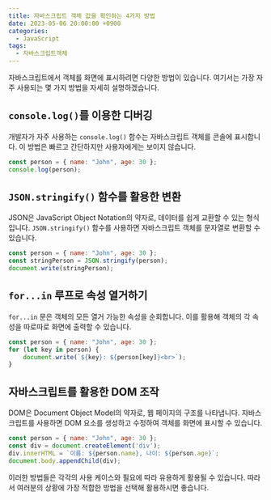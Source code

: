 ```yaml
---
title: 자바스크립트 객체 값을 확인하는 4가지 방법
date: 2023-05-06 20:00:00 +0900
categories:
  - JavaScript
tags:
  - 자바스크립트객체
---
```


자바스크립트에서 객체를 화면에 표시하려면 다양한 방법이 있습니다. 여기서는 가장 자주 사용되는 몇 가지 방법을 자세히 설명하겠습니다.

## `console.log()`를 이용한 디버깅

개발자가 자주 사용하는 `console.log()` 함수는 자바스크립트 객체를 콘솔에 표시합니다. 이 방법은 빠르고 간단하지만 사용자에게는 보이지 않습니다.

```javascript
const person = { name: "John", age: 30 };
console.log(person);
```

## `JSON.stringify()` 함수를 활용한 변환

JSON은 JavaScript Object Notation의 약자로, 데이터를 쉽게 교환할 수 있는 형식입니다. `JSON.stringify()` 함수를 사용하면 자바스크립트 객체를 문자열로 변환할 수 있습니다.

```javascript
const person = { name: "John", age: 30 };
const stringPerson = JSON.stringify(person);
document.write(stringPerson);
```

## `for...in` 루프로 속성 열거하기

`for...in` 문은 객체의 모든 열거 가능한 속성을 순회합니다. 이를 활용해 객체의 각 속성을 따로따로 화면에 출력할 수 있습니다.

```javascript
const person = { name: "John", age: 30 };
for (let key in person) {
    document.write(`${key}: ${person[key]}<br>`);
}
```

## 자바스크립트를 활용한 DOM 조작

DOM은 Document Object Model의 약자로, 웹 페이지의 구조를 나타냅니다. 자바스크립트를 사용하면 DOM 요소를 생성하고 수정하여 객체를 화면에 표시할 수 있습니다.

```javascript
const person = { name: "John", age: 30 };
const div = document.createElement('div');
div.innerHTML = `이름: ${person.name}, 나이: ${person.age}`;
document.body.appendChild(div);
```

이러한 방법들은 각각의 사용 케이스와 필요에 따라 유용하게 활용될 수 있습니다. 따라서 여러분의 상황에 가장 적합한 방법을 선택해 활용하시면 좋습니다.